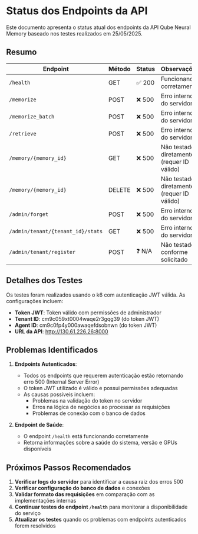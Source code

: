 # Status dos Endpoints da API

Este documento apresenta o status atual dos endpoints da API Qube Neural Memory baseado nos testes realizados em 25/05/2025.

## Resumo

| Endpoint                              | Método | Status | Observações                                  |
|---------------------------------------|--------|--------|----------------------------------------------|
| `/health`                             | GET    | ✅ 200 | Funcionando corretamente                     |
| `/memorize`                           | POST   | ❌ 500 | Erro interno do servidor                     |
| `/memorize_batch`                     | POST   | ❌ 500 | Erro interno do servidor                     |
| `/retrieve`                           | POST   | ❌ 500 | Erro interno do servidor                     |
| `/memory/{memory_id}`                 | GET    | ❌ 500 | Não testado diretamente (requer ID válido)   |
| `/memory/{memory_id}`                 | DELETE | ❌ 500 | Não testado diretamente (requer ID válido)   |
| `/admin/forget`                       | POST   | ❌ 500 | Erro interno do servidor                     |
| `/admin/tenant/{tenant_id}/stats`     | GET    | ❌ 500 | Erro interno do servidor                     |
| `/admin/tenant/register`              | POST   | ❓ N/A | Não testado conforme solicitado              |

## Detalhes dos Testes

Os testes foram realizados usando o k6 com autenticação JWT válida. As configurações incluem:

- **Token JWT**: Token válido com permissões de administrador
- **Tenant ID**: cm9c059xt0004waqe2r3gqg39 (do token JWT)
- **Agent ID**: cm9c0fp4y000awaqefdsobnwn (do token JWT)
- **URL da API**: http://130.61.226.26:8000

## Problemas Identificados

1. **Endpoints Autenticados**:
   - Todos os endpoints que requerem autenticação estão retornando erro 500 (Internal Server Error)
   - O token JWT utilizado é válido e possui permissões adequadas
   - As causas possíveis incluem:
     - Problemas na validação do token no servidor
     - Erros na lógica de negócios ao processar as requisições
     - Problemas de conexão com o banco de dados

2. **Endpoint de Saúde**:
   - O endpoint `/health` está funcionando corretamente
   - Retorna informações sobre a saúde do sistema, versão e GPUs disponíveis

## Próximos Passos Recomendados

1. **Verificar logs do servidor** para identificar a causa raiz dos erros 500
2. **Verificar configuração do banco de dados** e conexões
3. **Validar formato das requisições** em comparação com as implementações internas
4. **Continuar testes do endpoint `/health`** para monitorar a disponibilidade do serviço
5. **Atualizar os testes** quando os problemas com endpoints autenticados forem resolvidos